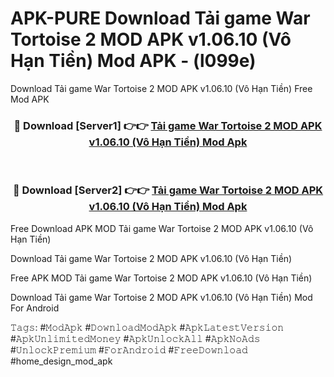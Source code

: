 # APK-PURE Download Tải game War Tortoise 2 MOD APK v1.06.10 (Vô Hạn Tiền) Mod APK - (l099e)
Download Tải game War Tortoise 2 MOD APK v1.06.10 (Vô Hạn Tiền) Free Mod APK

<div align="center">
<h3>🔴 Download [Server1] 👉👉 <a href="https://apk-comot.site?title=Tải_game_War_Tortoise_2_MOD_APK_v1.06.10_(Vô_Hạn_Tiền)">Tải game War Tortoise 2 MOD APK v1.06.10 (Vô Hạn Tiền) Mod Apk</a></h3><br>

<h3>🔴 Download [Server2] 👉👉 <a href="https://apk-comot.site?title=Tải_game_War_Tortoise_2_MOD_APK_v1.06.10_(Vô_Hạn_Tiền)">Tải game War Tortoise 2 MOD APK v1.06.10 (Vô Hạn Tiền) Mod Apk</a></h3>
</div>


Free Download APK MOD Tải game War Tortoise 2 MOD APK v1.06.10 (Vô Hạn Tiền)

Download Tải game War Tortoise 2 MOD APK v1.06.10 (Vô Hạn Tiền) 

Free APK MOD Tải game War Tortoise 2 MOD APK v1.06.10 (Vô Hạn Tiền) 

Download Tải game War Tortoise 2 MOD APK v1.06.10 (Vô Hạn Tiền) Mod For Android

𝚃𝚊𝚐𝚜: #𝙼𝚘𝚍𝙰𝚙𝚔 #𝙳𝚘𝚠𝚗𝚕𝚘𝚊𝚍𝙼𝚘𝚍𝙰𝚙𝚔 #𝙰𝚙𝚔𝙻𝚊𝚝𝚎𝚜𝚝𝚅𝚎𝚛𝚜𝚒𝚘𝚗 #𝙰𝚙𝚔𝚄𝚗𝚕𝚒𝚖𝚒𝚝𝚎𝚍𝙼𝚘𝚗𝚎𝚢 #𝙰𝚙𝚔𝚄𝚗𝚕𝚘𝚌𝚔𝙰𝚕𝚕 #𝙰𝚙𝚔𝙽𝚘𝙰𝚍𝚜 #𝚄𝚗𝚕𝚘𝚌𝚔𝙿𝚛𝚎𝚖𝚒𝚞𝚖 #𝙵𝚘𝚛𝙰𝚗𝚍𝚛𝚘𝚒𝚍 #𝙵𝚛𝚎𝚎𝙳𝚘𝚠𝚗𝚕𝚘𝚊𝚍 #home_design_mod_apk